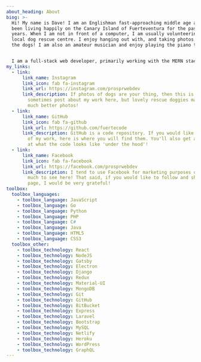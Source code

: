 ```yaml
---
about_heading: About
biog: >-
  Hi! My name is Dave! I am an Englishman fast-approaching middle age and I have
  been living happily on the Canary Island of Fuerteventura for the past few
  years. When I am not in front of a computer, I am usually volunteering at my
  local dog rescue centre. I enjoy hanging out with, and taking photos of, all
  the dogs! I am also an amateur musician and enjoy playing the piano to unwind.


  I am a full-stack web developer, primarily working with the MERN stack and Gatsby. However, I have experience with other languages and tech, such as Python, PHP, Go, Electron, WordPress, Django, Laravel and more!
my_links:
  - link:
      link_name: Instagram
      link_icon: fab fa-instagram
      link_url: https://instagram.com/prosprwebdev
      link_description: If photos of dogs are your thing, then this is the place! I
        sometimes post about my work here, but lovely rescue doggies make for
        much better photos!
  - link:
      link_name: GitHub
      link_icon: fab fa-github
      link_url: https://github.com/fuertecode
      link_description: GitHub is a code repository. If you would like to see examples
        of my work, here is where you will find them. You'll also get a glimpse
        at what the code looks like 'under the hood'!
  - link:
      link_name: Facebook
      link_icon: fab fa-facebook
      link_url: https://facebook.com/prosprwebdev
      link_description: I tend to use Facebook for marketing purposes only, so not
        much to see here! That said, if you would like to follow and share my
        page, I would be very grateful!
toolbox:
  toolbox_languages:
    - toolbox_language: JavaScript
    - toolbox_language: Go
    - toolbox_language: Python
    - toolbox_language: PHP
    - toolbox_language: C#
    - toolbox_language: Java
    - toolbox_language: HTML5
    - toolbox_language: CSS3
  toolbox_other:
    - toolbox_technology: React
    - toolbox_technology: NodeJS
    - toolbox_technology: Gatsby
    - toolbox_technology: Electron
    - toolbox_technology: Django
    - toolbox_technology: Redux
    - toolbox_technology: Material-UI
    - toolbox_technology: MongoDB
    - toolbox_technology: Git
    - toolbox_technology: GitHub
    - toolbox_technology: BitBucket
    - toolbox_technology: Express
    - toolbox_technology: Laravel
    - toolbox_technology: Bootstrap
    - toolbox_technology: MySQL
    - toolbox_technology: Netlify
    - toolbox_technology: Heroku
    - toolbox_technology: WordPress
    - toolbox_technology: GraphQL
---
```

